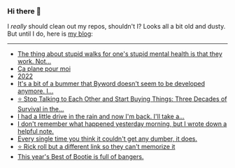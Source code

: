 ### Hi there 👋

I _really_ should clean out my repos, shouldn't I? Looks all a bit old and dusty. But until I do, here is [my blog](https://lostfocus.de/):

--- 

<!-- POST-LIST:START -->
- [The thing about stupid walks for one&#39;s stupid mental health is that they work. Not…](https://lostfocus.de/2023/01/01/231089/)
- [Ça plane pour moi](https://lostfocus.de/2022/12/31/ca-plane-pour-moi/)
- [2022](https://lostfocus.de/2022/12/31/2022/)
- [It&#39;s a bit of a bummer that Byword doesn&#39;t seem to be developed anymore. I…](https://lostfocus.de/2022/12/31/231077/)
- [⭐️ Stop Talking to Each Other and Start Buying Things: Three Decades of Survival in the…](https://lostfocus.de/2022/12/23/231071/)
- [I had a little drive in the rain and now I&#39;m back. I&#39;ll take a…](https://lostfocus.de/2022/12/23/231068/)
- [I don&#39;t remember what happened yesterday morning, but I wrote down a helpful note.](https://lostfocus.de/2022/12/21/231065/)
- [Every single time you think it couldn&#39;t get any dumber, it does.](https://lostfocus.de/2022/12/18/231060/)
- [⭐️ Rick roll but a different link so they can&#39;t memorize it](https://lostfocus.de/2022/12/16/231056/)
- [This year&#39;s Best of Bootie is full of bangers.](https://lostfocus.de/2022/12/15/231050/)
<!-- POST-LIST:END -->

<!--
**lostfocus/lostfocus** is a ✨ _special_ ✨ repository because its `README.md` (this file) appears on your GitHub profile.

Here are some ideas to get you started:

- 🔭 I’m currently working on ...
- 🌱 I’m currently learning ...
- 👯 I’m looking to collaborate on ...
- 🤔 I’m looking for help with ...
- 💬 Ask me about ...
- 📫 How to reach me: ...
- 😄 Pronouns: ...
- ⚡ Fun fact: ...
-->
